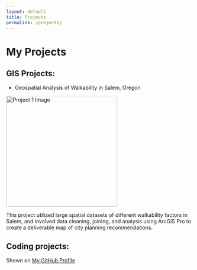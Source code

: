 ```yaml
---
layout: default
title: Projects
permalink: /projects/
---
```


# My Projects

## GIS Projects:

- Geospatial Analysis of Walkability in Salem, Oregon

<a href="{{ site.baseurl }}/assets/Salem_Final_Project.pdf">
    <img src="{{ site.baseurl }}/assets/FinalMapNeighborhoodIssues.jpg" alt="Project 1 Image" style="width: 300px;">
</a>
<br>

This project utilized large spatial datasets of different walkability factors in Salem, and involved data cleaning, joining, and analysis using ArcGIS Pro to create a deliverable map of city planning recommendations.


## Coding projects:

Shown on [My GitHub Profile](https://github.com/siegelhannah)
<br>
